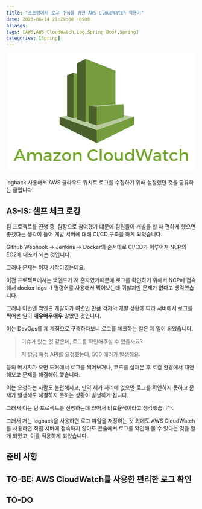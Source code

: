 ```yaml
---
title: "스프링에서 로그 수집을 위한 AWS CloudWatch 적용기"
date: 2023-06-14 21:29:00 +0900
aliases: 
tags: [AWS,AWS CloudWatch,Log,Spring Boot,Spring]
categories: [Spring]
---
```


![AWS Cloudwatch](/assets/img/2023-06-14-aws-cloudwatch/cloudwatch.webp)

logback 사용해서 AWS 클라우드 워치로 로그를 수집하기 위해 설정했던 것을 공유하는 글입니다.

## AS-IS: 셀프 체크 로깅

팀 프로젝트를 진행 중, 팀장으로 참여했기 떄문에 팀원들이 개발을 할 때 편하게 했으면 좋겠다는 생각이 들어 개발 서버에 대해 CI/CD 구축을 하게 되었습니다.

Github Webhook -> Jenkins -> Docker의 순서대로 CI/CD가 이루어져 NCP의 EC2에 배포가 되는 것입니다.

그러나 문제는 이제 시작이였는데요.

이전 프로젝트에서는 백엔드가 저 혼자였기때문에 로그를 확인하기 위해서 NCP에 접속해서 docker logs -f 명령어를 사용해서 찍어보는데 귀찮지만 문제가 없다고 생각했습니다.

그러나 이번엔 백엔드 개발자가 여럿인 만큼 각자의 개발 상황에 따라 서버에서 로그를 찍어볼 일이 **매우매우매우** 많았던 것입니다.

이는 DevOps를 제 계정으로 구축하다보니 로그를 체크하는 일은 제 일이 되었습니다.

> 이슈가 있는 것 같은데, 로그를 확인해주실 수 있을까요?
>
> 저 방금 특정 API를 요청했는데, 500 에러가 발생해요.

등의 메시지가 오면 도커에서 로그를 찍어보거나, 코드를 살펴본 후 로컬 환경에서 재연해보고 문제를 해결해야 했습니다.

이는 요청하는 사람도 불편해지고, 만약 제가 자리에 없으면 로그를 확인하지 못하고 문제가 발생해도 해결하지 못하는 상황이 발생하게 됩니다.

그래서 이는 팀 프로젝트를 진행하는데 있어서 비효율적이라고 생각했습니다.

그래서 저는 logback을 사용하면 로그 파일을 저장하는 것 외에도 AWS CloudWatch를 사용하면 직접 서버에 접속하지 않아도 콘솔에서 로그를 확인해 볼 수 있다는 것을 알게 되었고,
이를 적용하게 되었습니다.

## 준비 사항

## TO-BE: AWS CloudWatch를 사용한 편리한 로그 확인

## TO-DO








